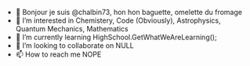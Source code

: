 - 👋 Bonjour je suis @chalbin73, hon hon baguette, omelette du fromage
- 👀 I’m interested in Chemistery, Code (Obviously), Astrophysics, Quantum Mechanics, Mathematics
- 🌱 I’m currently learning HighSchool.GetWhatWeAreLearning();
- 💞️ I’m looking to collaborate on NULL
- 📫 How to reach me NOPE

<!---
chalbin73/chalbin73 is a ✨ special ✨ repository because its `README.md` (this file) appears on your GitHub profile.
You can click the Preview link to take a look at your changes.
--->
